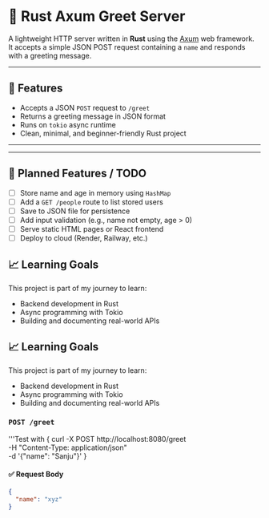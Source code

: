 # 🦀 Rust Axum Greet Server

A lightweight HTTP server written in **Rust** using the [Axum](https://docs.rs/axum) web framework.  
It accepts a simple JSON POST request containing a `name` and responds with a greeting message.

---

## 🚀 Features

- Accepts a JSON `POST` request to `/greet`
- Returns a greeting message in JSON format
- Runs on `tokio` async runtime
- Clean, minimal, and beginner-friendly Rust project

---
---

## 🧠 Planned Features / TODO

- [ ] Store name and age in memory using `HashMap`
- [ ] Add a `GET /people` route to list stored users
- [ ] Save to JSON file for persistence
- [ ] Add input validation (e.g., name not empty, age > 0)
- [ ] Serve static HTML pages or React frontend
- [ ] Deploy to cloud (Render, Railway, etc.)

## 📈 Learning Goals

This project is part of my journey to learn:

- Backend development in Rust
- Async programming with Tokio
- Building and documenting real-world APIs
## 📈 Learning Goals

This project is part of my journey to learn:

- Backend development in Rust
- Async programming with Tokio
- Building and documenting real-world APIs

### `POST /greet`

'''Test with 
{
curl -X POST http://localhost:8080/greet \
  -H "Content-Type: application/json" \
  -d '{"name": "Sanju"}'
}



#### ✅ Request Body

```json
{
  "name": "xyz"
}
